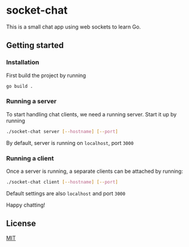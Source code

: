 # socket-chat
This is a small chat app using web sockets to learn Go.

## Getting started
### Installation
First build the project by running
```bash
go build .
```

### Running a server
To start handling chat clients, we need a running server. Start it up by running
```bash
./socket-chat server [--hostname] [--port]
```
By default, server is running on `localhost`, port `3000`

### Running a client
Once a server is running, a separate clients can be attached by running:

```bash
./socket-chat client [--hostname] [--port]
```
Default settings are also `localhost` and port `3000`

Happy chatting!

## License

[MIT](https://github.com/arajski/socket-chat/blob/main/LICENSE.md)

